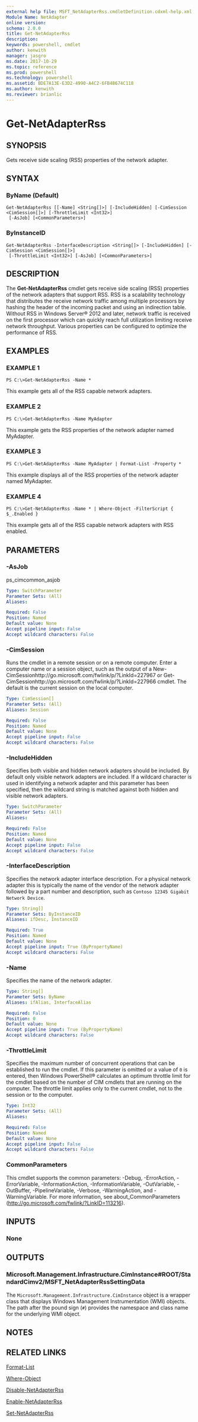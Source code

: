 ```yaml
---
external help file: MSFT_NetAdapterRss.cmdletDefinition.cdxml-help.xml
Module Name: NetAdapter
online version: 
schema: 2.0.0
title: Get-NetAdapterRss
description: 
keywords: powershell, cmdlet
author: kenwith
manager: jasgro
ms.date: 2017-10-29
ms.topic: reference
ms.prod: powershell
ms.technology: powershell
ms.assetid: BDE7A13E-E3D2-4990-A4C2-6FB48674C118
ms.author: kenwith
ms.reviewer: brianlic
---
```


# Get-NetAdapterRss

## SYNOPSIS
Gets receive side scaling (RSS) properties of the network adapter.

## SYNTAX

### ByName (Default)
```
Get-NetAdapterRss [[-Name] <String[]>] [-IncludeHidden] [-CimSession <CimSession[]>] [-ThrottleLimit <Int32>]
 [-AsJob] [<CommonParameters>]
```

### ByInstanceID
```
Get-NetAdapterRss -InterfaceDescription <String[]> [-IncludeHidden] [-CimSession <CimSession[]>]
 [-ThrottleLimit <Int32>] [-AsJob] [<CommonParameters>]
```

## DESCRIPTION
The **Get-NetAdapterRss** cmdlet gets receive side scaling (RSS) properties of the network adapters that support RSS.
RSS is a scalability technology that distributes the receive network traffic among multiple processors by hashing the header of the incoming packet and using an indirection table.
Without RSS in Windows Server® 2012 and later, network traffic is received on the first processor which can quickly reach full utilization limiting receive network throughput.
Various properties can be configured to optimize the performance of RSS.

## EXAMPLES

### EXAMPLE 1
```
PS C:\>Get-NetAdapterRss -Name *
```

This example gets all of the RSS capable network adapters.

### EXAMPLE 2
```
PS C:\>Get-NetAdapterRss -Name MyAdapter
```

This example gets the RSS properties of the network adapter named MyAdapter.

### EXAMPLE 3
```
PS C:\>Get-NetAdapterRss -Name MyAdapter | Format-List -Property *
```

This example displays all of the RSS properties of the network adapter named MyAdapter.

### EXAMPLE 4
```
PS C:\>Get-NetAdapterRss -Name * | Where-Object -FilterScript { $_.Enabled }
```

This example gets all of the RSS capable network adapters with RSS enabled.

## PARAMETERS

### -AsJob
ps_cimcommon_asjob

```yaml
Type: SwitchParameter
Parameter Sets: (All)
Aliases: 

Required: False
Position: Named
Default value: None
Accept pipeline input: False
Accept wildcard characters: False
```

### -CimSession
Runs the cmdlet in a remote session or on a remote computer.
Enter a computer name or a session object, such as the output of a New-CimSessionhttp://go.microsoft.com/fwlink/p/?LinkId=227967 or Get-CimSessionhttp://go.microsoft.com/fwlink/p/?LinkId=227966 cmdlet.
The default is the current session on the local computer.

```yaml
Type: CimSession[]
Parameter Sets: (All)
Aliases: Session

Required: False
Position: Named
Default value: None
Accept pipeline input: False
Accept wildcard characters: False
```

### -IncludeHidden
Specifies both visible and hidden network adapters should be included.
By default only visible network adapters are included.
If a wildcard character is used in identifying a network adapter and this parameter has been specified, then the wildcard string is matched against both hidden and visible network adapters.

```yaml
Type: SwitchParameter
Parameter Sets: (All)
Aliases: 

Required: False
Position: Named
Default value: None
Accept pipeline input: False
Accept wildcard characters: False
```

### -InterfaceDescription
Specifies the network adapter interface description.
For a physical network adapter this is typically the name of the vendor of the network adapter followed by a part number and description, such as `Contoso 12345 Gigabit Network Device`.

```yaml
Type: String[]
Parameter Sets: ByInstanceID
Aliases: ifDesc, InstanceID

Required: True
Position: Named
Default value: None
Accept pipeline input: True (ByPropertyName)
Accept wildcard characters: False
```

### -Name
Specifies the name of the network adapter.

```yaml
Type: String[]
Parameter Sets: ByName
Aliases: ifAlias, InterfaceAlias

Required: False
Position: 0
Default value: None
Accept pipeline input: True (ByPropertyName)
Accept wildcard characters: False
```

### -ThrottleLimit
Specifies the maximum number of concurrent operations that can be established to run the cmdlet.
If this parameter is omitted or a value of `0` is entered, then Windows PowerShell® calculates an optimum throttle limit for the cmdlet based on the number of CIM cmdlets that are running on the computer.
The throttle limit applies only to the current cmdlet, not to the session or to the computer.

```yaml
Type: Int32
Parameter Sets: (All)
Aliases: 

Required: False
Position: Named
Default value: None
Accept pipeline input: False
Accept wildcard characters: False
```

### CommonParameters
This cmdlet supports the common parameters: -Debug, -ErrorAction, -ErrorVariable, -InformationAction, -InformationVariable, -OutVariable, -OutBuffer, -PipelineVariable, -Verbose, -WarningAction, and -WarningVariable. For more information, see about_CommonParameters (http://go.microsoft.com/fwlink/?LinkID=113216).

## INPUTS

### None

## OUTPUTS

### Microsoft.Management.Infrastructure.CimInstance#ROOT/StandardCimv2/MSFT_NetAdapterRssSettingData
The `Microsoft.Management.Infrastructure.CimInstance` object is a wrapper class that displays Windows Management Instrumentation (WMI) objects.
The path after the pound sign (`#`) provides the namespace and class name for the underlying WMI object.

## NOTES

## RELATED LINKS

[Format-List](http://go.microsoft.com/fwlink/p/?LinkID=113302)

[Where-Object](http://go.microsoft.com/fwlink/p/?LinkID=113423)

[Disable-NetAdapterRss](./Disable-NetAdapterRss.md)

[Enable-NetAdapterRss](./Enable-NetAdapterRss.md)

[Set-NetAdapterRss](./Set-NetAdapterRss.md)

